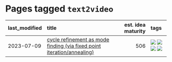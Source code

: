 # Pages tagged `text2video`

|last_modified|title|est. idea maturity|tags
|:---|:---|---:|:---|
|2023-07-09|[cycle refinement as mode finding (via fixed point iteration/annealing)](../cycle_refinement_as_modefinding.md)|506|[![](https://img.shields.io/badge/tag-experimentation-92ab1c)](../tags/experimentation.md) [![](https://img.shields.io/badge/tag-publication-5d9a82)](../tags/publication.md) [![](https://img.shields.io/badge/tag-text2image-e8ae48)](../tags/text2image.md) [![](https://img.shields.io/badge/tag-text2video-b5ec2c)](../tags/text2video.md)|